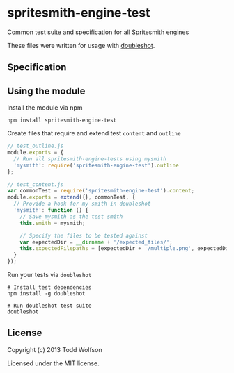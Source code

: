 # spritesmith-engine-test

Common test suite and specification for all Spritesmith engines

These files were written for usage with [doubleshot][doubleshot].

[doubleshot]: https://github.com/twolfson/doubleshot

## Specification

## Using the module
Install the module via npm

```shell
npm install spritesmith-engine-test
```

Create files that require and extend test `content` and `outline`

```js
// test_outline.js
module.exports = {
  // Run all spritesmith-engine-tests using mysmith
  'mysmith': require('spritesmith-engine-test').outline
};

// test_content.js
var commonTest = require('spritesmith-engine-test').content;
module.exports = extend({}, commonTest, {
  // Provide a hook for my smith in doubleshot
  'mysmith': function () {
    // Save mysmith as the test smith
    this.smith = mysmith;

    // Specify the files to be tested against
    var expectedDir = __dirname + '/expected_files/';
    this.expectedFilepaths = [expectedDir + '/multiple.png', expectedDir + '/multiple2.png'];
  }
});
```

Run your tests via `doubleshot`

```shell
# Install test dependencies
npm install -g doubleshot

# Run doubleshot test suite
doubleshot
```

## License
Copyright (c) 2013 Todd Wolfson

Licensed under the MIT license.
